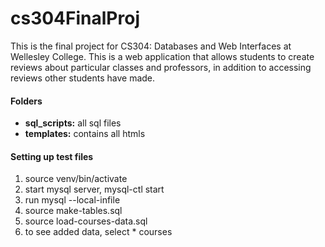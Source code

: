 # cs304FinalProj
This is the final project for CS304: Databases and Web Interfaces at Wellesley College. This is a web application that allows students to create reviews about particular classes and professors, in addition to accessing reviews other students have made.

#### Folders
- __sql_scripts:__ all sql files
- __templates:__ contains all htmls

#### Setting up test files
1. source venv/bin/activate
2. start mysql server, mysql-ctl start
3. run mysql --local-infile
4. source make-tables.sql
5. source load-courses-data.sql
6. to see added data, select * courses
